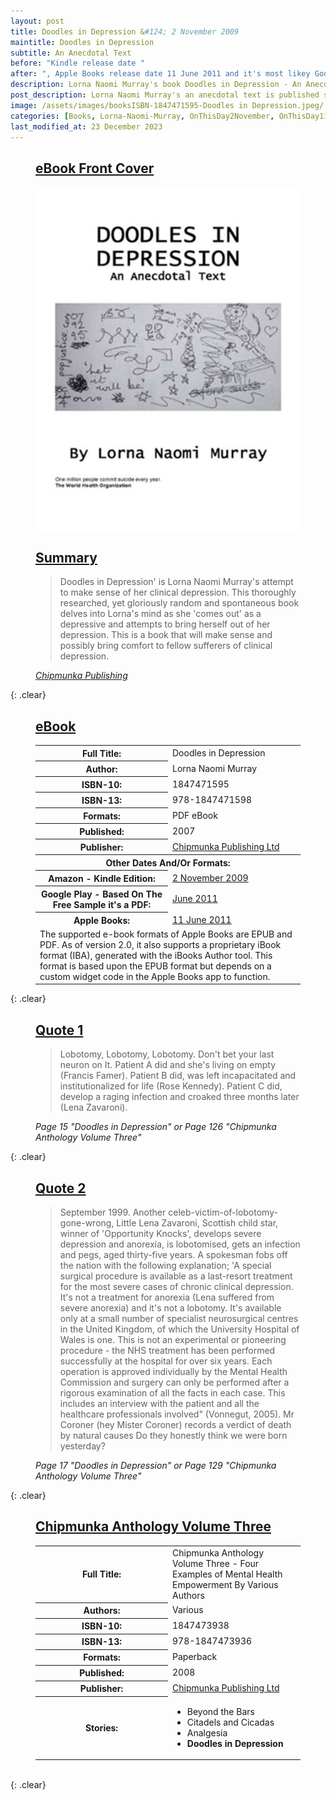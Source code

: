 ```yaml
---
layout: post
title: Doodles in Depression &#124; 2 November 2009
maintitle: Doodles in Depression
subtitle: An Anecdotal Text
before: "Kindle release date "
after: ", Apple Books release date 11 June 2011 and it's most likey Google Play's release date as well"
description: Lorna Naomi Murray's book Doodles in Depression - An Anecdotal Text is published she makes referance to Lena Zavaroni.
post_description: Lorna Naomi Murray's an anecdotal text is published she makes referance to Lena Zavaroni.
image: /assets/images/booksISBN-1847471595-Doodles in Depression.jpeg/
categories: [Books, Lorna-Naomi-Murray, OnThisDay2November, OnThisDay11June]
last_modified_at: 23 December 2023
---
```


<figure class="fig1">
<h2 id="cover"><a href="#cover">eBook Front Cover</a></h2>
<img src="/assets/images/books/ISBN-1847471595-Doodles in Depression.jpeg" class="full-width"/>
</figure>

<figure class="fig2">
<h2 id="summary"><a href="#summary">Summary</a></h2>
<blockquote>Doodles in Depression' is Lorna Naomi Murray's attempt to make sense of her clinical depression. This thoroughly researched, yet gloriously random and spontaneous book delves into Lorna's mind as she 'comes out' as a depressive and attempts to bring herself out of her depression. This is a book that will make sense and possibly bring comfort to fellow sufferers of clinical depression.</blockquote>
<cite><a class="external-link" href="https://chipmunkapublishing.com/product/chipmunka-anthology-volume-three-the/">Chipmunka Publishing</a></cite>
</figure>

{: .clear}

<figure class="fig3">
<h2 id="ebook"><a href="#ebook">eBook</a></h2>
<table>
<tr><th style="width:50%">Full Title:</th><td style="width:50%">Doodles in Depression</td></tr>
<tr><th>Author:</th><td>Lorna Naomi Murray</td></tr>
<tr><th>ISBN-10:</th><td>1847471595</td></tr>
<tr><th>ISBN-13:</th><td>978-1847471598</td></tr>
<tr><th>Formats:</th><td>PDF eBook</td></tr>
<tr><th>Published:</th><td>2007</td></tr>
<tr><th>Publisher:</th><td><a class="external-link" href="https://chipmunkapublishing.com/product/chipmunka-anthology-volume-three-the/">Chipmunka Publishing Ltd</a></td></tr>
<tr class="split"><th colspan="2">Other Dates And/Or Formats:</th></tr>
<tr><th>Amazon - Kindle Edition:</th><td><a class="external-link" href="https://www.amazon.co.uk/Doodles-Depression-Lorna-Naomi-Murray-ebook/dp/B002ZCY976">2 November 2009</a></td></tr>
<tr><th>Google Play - Based On The Free Sample it's a PDF:</th><td><a class="external-link" href="https://play.google.com/store/books/details?id=ZoydTXmpDpIC&rdid=book-ZoydTXmpDpIC">June 2011</a></td></tr>
<tr><th>Apple Books:</th><td><a class="external-link" href="https://books.apple.com/gb/book/doodles-in-depression/id450700395">11 June 2011</a></td></tr>
<tr><td colspan="2">The supported e-book formats of Apple Books are EPUB and PDF. As of version 2.0, it also supports a proprietary iBook format (IBA), generated with the iBooks Author tool. This format is based upon the EPUB format but depends on a custom widget code in the Apple Books app to function.</td></tr>
</table>
</figure>

{: .clear}


<figure class="fig3">
<h2 id="quote1"><a href="#quote1">Quote 1</a></h2>
<blockquote>Lobotomy, Lobotomy, Lobotomy. Don't bet your last neuron on It. Patient A did and she's living on empty (Francis Famer). Patient B did, was left incapacitated and institutionalized for life (Rose Kennedy). Patient C did, develop a raging infection and croaked three months later (Lena Zavaroni).</blockquote>
<cite>Page 15 "Doodles in Depression" or Page 126 "Chipmunka Anthology Volume Three" </cite>
</figure>

{: .clear}

<figure class="fig3">
<h2 id="quote2"><a href="#quote2">Quote 2</a></h2>
<blockquote>﻿September 1999. Another celeb-victim-of-lobotomy-gone-wrong, Little Lena Zavaroni, Scottish child star, winner of 'Opportunity Knocks', develops severe depression and anorexia, is lobotomised, gets an infection and pegs, aged thirty-five years. A spokesman fobs off the nation with the following explanation; 'A special surgical procedure is available as a last-resort treatment for the most severe cases of chronic clinical depression. It's not a treatment for anorexia (Lena suffered from severe anorexia) and it's not a lobotomy. It's available only at a small number of specialist neurosurgical centres in the United Kingdom, of which the University Hospital of Wales is one. This is not an experimental or pioneering procedure - the NHS treatment has been performed successfully at the hospital for over six years. Each operation is approved individually by the Mental Health Commission and surgery can only be performed after a rigorous examination of all the facts in each case. This includes an interview with the patient and all the healthcare professionals involved" (Vonnegut, 2005). Mr Coroner (hey Mister Coroner) records a verdict of death by natural causes Do they honestly think we were born yesterday?</blockquote>
<cite>Page 17 "Doodles in Depression" or Page 129 "Chipmunka Anthology Volume Three" </cite>
</figure>

{: .clear}

<figure class="fig3">
<h2 id="anthology"><a href="#anthology">Chipmunka Anthology Volume Three</a></h2>
<table>
<tr><th style="width:50%">Full Title:</th><td style="width:50%">Chipmunka Anthology Volume Three - Four Examples of Mental Health Empowerment
By Various Authors
</td></tr>
<tr><th>Authors:</th><td>Various</td></tr>
<tr><th>ISBN-10:</th><td>1847473938</td></tr>
<tr><th>ISBN-13:</th><td>978-1847473936</td></tr>
<tr><th>Formats:</th><td>Paperback</td></tr>
<tr><th>Published:</th><td>2008</td></tr>
<tr><th>Publisher:</th><td><a class="external-link" href="https://chipmunkapublishing.com/product/chipmunka-anthology-volume-three-the/">Chipmunka Publishing Ltd</a></td></tr>
<tr><th>Stories:</th><td>
<ul>
<li>Beyond the Bars</li>
<li>Citadels and Cicadas</li>
<li>Analgesia</li>
<li><strong>Doodles in Depression</strong></li>
</ul>
</td></tr>
</table>
</figure>

<br />{: .clear}

